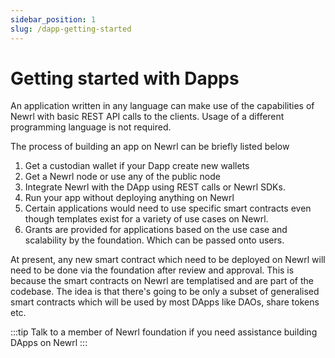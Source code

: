 ```yaml
---
sidebar_position: 1
slug: /dapp-getting-started
---
```


# Getting started with Dapps

An application written in any language can make use of the capabilities of Newrl with basic REST API calls to the clients. Usage of a different programming language is not required.

The process of building an app on Newrl can be briefly listed below
1. Get a custodian wallet if your Dapp create new wallets
2. Get a Newrl node or use any of the public node
3. Integrate Newrl with the DApp using REST calls or Newrl SDKs.
4. Run your app without deploying anything on Newrl
5. Certain applications would need to use specific smart contracts even though templates exist for a variety of use cases on Newrl. 
6. Grants are provided for applications based on the use case and scalability
by the foundation. Which can be passed onto users.

At present, any new smart contract which need to be deployed on Newrl will need to be done via the foundation after review and approval. This is because the smart contracts on Newrl are templatised and are part of the codebase. The idea is that there's going to be only a subset of generalised smart contracts which will be used by most DApps like DAOs, share tokens etc.

:::tip
Talk to a member of Newrl foundation if you need assistance building DApps on Newrl
:::
